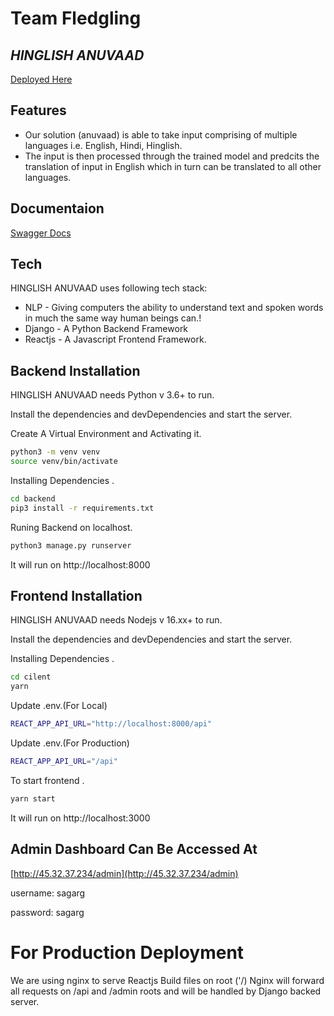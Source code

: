 # Team Fledgling
## _HINGLISH ANUVAAD_

[Deployed Here](http://45.32.37.234/)

## Features
-  Our solution (anuvaad) is able to take input comprising of multiple languages i.e. English, Hindi, Hinglish.
-  The input is then processed through the trained model and predcits the translation of input in English which in turn can be translated to all other languages.


## Documentaion

[Swagger Docs](http://45.32.37.234//api/swagger-ui)

## Tech

HINGLISH ANUVAAD uses following tech stack:

- NLP - Giving computers the ability to understand text and spoken words in much the same way human beings can.!
- Django - A Python Backend Framework
- Reactjs - A Javascript Frontend Framework.


## Backend Installation

HINGLISH ANUVAAD needs Python  v 3.6+ to run.

Install the dependencies and devDependencies and start the server.

Create A Virtual Environment and Activating it.
```sh
python3 -m venv venv
source venv/bin/activate
```

Installing Dependencies .
```sh
cd backend
pip3 install -r requirements.txt
```

Runing Backend on localhost.
```sh
python3 manage.py runserver
```
It will run on http://localhost:8000
## Frontend Installation

HINGLISH ANUVAAD needs Nodejs  v 16.xx+ to run.

Install the dependencies and devDependencies and start the server.


Installing Dependencies .
```sh
cd cilent
yarn
```
Update .env.(For Local)
```sh
REACT_APP_API_URL="http://localhost:8000/api"
```
Update .env.(For Production)
```sh
REACT_APP_API_URL="/api"
```

To start frontend .
```sh
yarn start
```

It will run on http://localhost:3000

## Admin Dashboard Can Be Accessed At 
 [http://45.32.37.234/admin](http://45.32.37.234/admin)

 username: sagarg

 password: sagarg

# For Production Deployment
We are using nginx to serve Reactjs Build files on root ('/)
Nginx will forward all requests on /api and /admin roots and will be handled by Django backed server.



